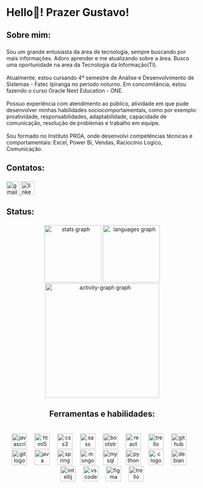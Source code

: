 <h1 align="left">Hello👋! Prazer Gustavo!</h1>

###

<h2 align="left">Sobre mim:</h2>

###

<p align="left">Sou um grande entusiasta da área de tecnologia, sempre buscando por mais informações. Adoro aprender e me atualizando sobre a área. Busco uma oportunidade na area da Tecnologia da Informação(TI). <br><br>Atualmente, estou cursando 4º semestre de Análise e Desenvolvimento de Sistemas - Fatec Ipiranga no período noturno. Em concomitância, estou fazendo o curso Oracle Next Education - ONE.<br> <br>Possuo experiência com atendimento ao público, atividade em que pude desenvolver minhas habilidades sociocomportamentais, como por exemplo: proatividade, responsabilidades, adaptabilidade, capacidade de comunicação, resolução de problemas e trabalho em equipe.<br><br>Sou formado no Instituto PROA, onde desenvolvi competências técnicas e comportamentais: Excel, Power Bi, Vendas, Raciocínio Logico, Comunicação.</p>

###

<h2 align="left">Contatos:</h2>

###

<div align="left">
  <a href="mailto:gustavojosesoaressantana@gmail.com" target="_blank">
    <img src="https://img.shields.io/static/v1?message=Gmail&logo=gmail&label=&color=D14836&logoColor=white&labelColor=&style=for-the-badge" height="35" alt="gmail logo"  />
  </a>
  <a href="https://www.linkedin.com/in/gustavo-jose-soares-santana/" target="_blank">
    <img src="https://img.shields.io/static/v1?message=LinkedIn&logo=linkedin&label=&color=0077B5&logoColor=white&labelColor=&style=for-the-badge" height="35" alt="linkedin logo"  />
  </a>
</div>

###

<h2 align="left">Status:</h2>

###

<div align="center">
  <img src="https://github-readme-stats.vercel.app/api?username=gustavojoze&hide_title=false&hide_rank=false&show_icons=true&include_all_commits=false&count_private=false&disable_animations=true&theme=dracula&locale=en&hide_border=false&order=2" height="150" alt="stats graph"  />
  <img src="https://github-readme-stats.vercel.app/api/top-langs?username=gustavojoze&locale=en&hide_title=false&layout=compact&card_width=320&langs_count=5&theme=dracula&hide_border=false&order=2" height="150" alt="languages graph"  />
  <img src="https://github-readme-activity-graph.vercel.app/graph?username=gustavojoze&radius=16&theme=react&area=true&order=5" height="300" alt="activity-graph graph"  />
</div>

###

<h2 align="center">Ferramentas e habilidades:</h2>

###

<br clear="both">

<div align="center">
  <img src="https://img.shields.io/badge/JavaScript-F7DF1E?logo=javascript&logoColor=black&style=for-the-badge" height="40" alt="javascript logo"  />
  <img width="12" />
  <img src="https://img.shields.io/badge/HTML5-E34F26?logo=html5&logoColor=white&style=for-the-badge" height="40" alt="html5 logo"  />
  <img width="12" />
  <img src="https://img.shields.io/badge/CSS3-1572B6?logo=css3&logoColor=white&style=for-the-badge" height="40" alt="css3 logo"  />
  <img width="12" />
  <img src="https://img.shields.io/badge/Sass-CC6699?logo=sass&logoColor=black&style=for-the-badge" height="40" alt="sass logo"  />
  <img width="12" />
  <img src="https://img.shields.io/badge/Bootstrap-7952B3?logo=bootstrap&logoColor=white&style=for-the-badge" height="40" alt="bootstrap logo"  />
  <img width="12" />
  <img src="https://img.shields.io/badge/React-61DAFB?logo=react&logoColor=black&style=for-the-badge" height="40" alt="react logo"  />
  <img width="12" />
  <img src="https://img.shields.io/badge/React_Native-20232A?style=for-the-badge&logo=react&logoColor=61DAFB" height="40" alt="trello logo"  />
   <img width="12" />
  <img src="https://img.shields.io/badge/GitHub-181717?logo=github&logoColor=white&style=for-the-badge" height="40" alt="github logo"  />
  <img width="12" />
  <img src="https://img.shields.io/badge/Git-F05032?logo=git&logoColor=white&style=for-the-badge" height="40" alt="git logo"  />
  <img width="12" />
  <img src="https://img.shields.io/badge/Java-2484cc?style=for-the-badge&logo=openjdk&logoColor=white"  height="40" alt="java logo"  />
  <img width="12" />
  <img src="https://img.shields.io/badge/Spring-6DB33F?logo=spring&logoColor=black&style=for-the-badge" height="40" alt="spring logo"  />
  <img width="12" />
  <img src="https://img.shields.io/badge/MongoDB-47A248?logo=mongodb&logoColor=white&style=for-the-badge" height="40" alt="mongodb logo"  />
  <img width="12" />
  <img src="https://img.shields.io/badge/MySQL-4479A1?logo=mysql&logoColor=white&style=for-the-badge" height="40" alt="mysql logo"  />
  <img width="12" />
  <img src="https://img.shields.io/badge/Python-3776AB?logo=python&logoColor=white&style=for-the-badge" height="40" alt="python logo"  />
  <img width="12" />
  <img src="https://img.shields.io/badge/C-A8B9CC?logo=c&logoColor=black&style=for-the-badge" height="40" alt="c logo"  />
  <img width="12" />
  <img src="https://img.shields.io/badge/Debian-A81D33?logo=debian&logoColor=white&style=for-the-badge" height="40" alt="debian logo"  />
  <img width="12" />
  <img src="https://img.shields.io/badge/IntelliJ IDEA-000000?logo=intellijidea&logoColor=white&style=for-the-badge" height="40" alt="intellij logo"  />
  <img width="12" />
  <img src="https://img.shields.io/badge/Visual Studio Code-007ACC?logo=visualstudiocode&logoColor=white&style=for-the-badge" height="40" alt="vscode logo"  />
  <img width="12" />
  <img src="https://img.shields.io/badge/Figma-F24E1E?logo=figma&logoColor=white&style=for-the-badge" height="40" alt="figma logo"  />
  <img width="12" />
  <img src="https://img.shields.io/badge/Trello-0052CC?logo=trello&logoColor=white&style=for-the-badge" height="40" alt="trello logo"  />
  
</div>

